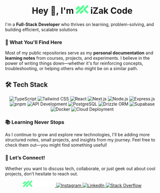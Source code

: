 <h1 align="center">
  Hey 👋, I'm
  <img src="https://github.com/Zakaria-Bli/repos-readme-imgs/blob/main/Zakaria-Bli/Logo_Green.svg?raw=true" alt="iZakCode Logo" height="28">
  iZak Code
</h1>

I'm a **Full-Stack Developer** who thrives on learning, problem-solving, and building efficient, scalable solutions  

### 🚀 What You'll Find Here  
Most of my public repositories serve as my **personal documentation** and **learning notes** from courses, projects, and experiments. I believe in the power of writing things down—whether it's for reinforcing concepts, troubleshooting, or helping others who might be on a similar path.  

## 🛠 Tech Stack  
<p align="center">
  <img src="https://img.shields.io/badge/TypeScript-3178C6?style=for-the-badge&logo=typescript&logoColor=white" alt="TypeScript">
  <img src="https://img.shields.io/badge/Tailwind_CSS-06B6D4?style=for-the-badge&logo=tailwindcss&logoColor=white" alt="Tailwind CSS">
  <img src="https://img.shields.io/badge/React-61DAFB?style=for-the-badge&logo=react&logoColor=black" alt="React">
  <img src="https://img.shields.io/badge/Next.js-000000?style=for-the-badge&logo=next.js&logoColor=white" alt="Next.js">
  <img src="https://img.shields.io/badge/Node.js-339933?style=for-the-badge&logo=node.js&logoColor=white" alt="Node.js">
  <img src="https://img.shields.io/badge/Express.js-000000?style=for-the-badge&logo=express&logoColor=white" alt="Express.js">
  <img src="https://img.shields.io/badge/pnpm-F69220?style=for-the-badge&logo=pnpm&logoColor=white" alt="pnpm">
  <img src="https://img.shields.io/badge/API_Development-005571?style=for-the-badge&logo=fastapi&logoColor=white" alt="API Development">
  <img src="https://img.shields.io/badge/SQL-336791?style=for-the-badge&logo=postgresql&logoColor=white" alt="PostgreSQL">
  <img src="https://img.shields.io/badge/Drizzle%20ORM-FFCC00?style=for-the-badge&logo=drizzle&logoColor=black" alt="Drizzle ORM">
  <img src="https://img.shields.io/badge/Supabase-3ECF8E?style=for-the-badge&logo=supabase&logoColor=white" alt="Supabase">
  <img src="https://img.shields.io/badge/Docker-2496ED?style=for-the-badge&logo=docker&logoColor=white" alt="Docker">
  <img src="https://img.shields.io/badge/Cloud_Deployment-4285F4?style=for-the-badge&logo=google-cloud&logoColor=white" alt="Cloud Deployment">
</p>

### 📚 Learning Never Stops  
As I continue to grow and explore new technologies, I'll be adding more structured notes, small projects, and insights from my journey. Feel free to check them out—you might find something useful!  

### 💬 Let’s Connect!  
Whether you want to discuss tech, collaborate, or just geek out about cool projects, don’t hesitate to reach out.
<p align="center">
	<a href="https://www.izakcode.com" target="_blank">
		<img src="https://github.com/Zakaria-Bli/repos-readme-imgs/blob/main/Zakaria-Bli/Logo_H_G&W.svg?raw=true" alt="iZakCode Logo" height="21">
	</a>
	<a href="https://www.instagram.com" target="_blank">
		<img src="https://img.shields.io/badge/Instagram-%23E4405F.svg?logo=Instagram&logoColor=white" alt="Instagram">
	</a>
	<a href="https://www.linkedin.com/in/zakaria-bli" target="_blank">
		<img src="https://custom-icon-badges.demolab.com/badge/LinkedIn-0A66C2?logo=linkedin-white&logoColor=fff" alt="LinkedIn">
	</a>
	<a href="https://stackoverflow.com/users/20978210" target="_blank">
		<img src="https://img.shields.io/badge/-Stack%20Overflow-FE7A16?logo=stack-overflow&logoColor=white" alt="Stack Overflow">
	</a>
</p>
